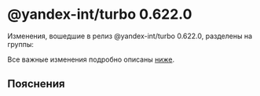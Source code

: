 # @yandex-int/turbo 0.622.0

<!-- ЧЕЛОВЕЧЕСКОЕ ВСТУПЛЕНИЕ -->

Изменения, вошедшие в релиз @yandex-int/turbo 0.622.0, разделены на группы:

Все важные изменения подробно описаны [ниже](#Пояснения).

## Пояснения

